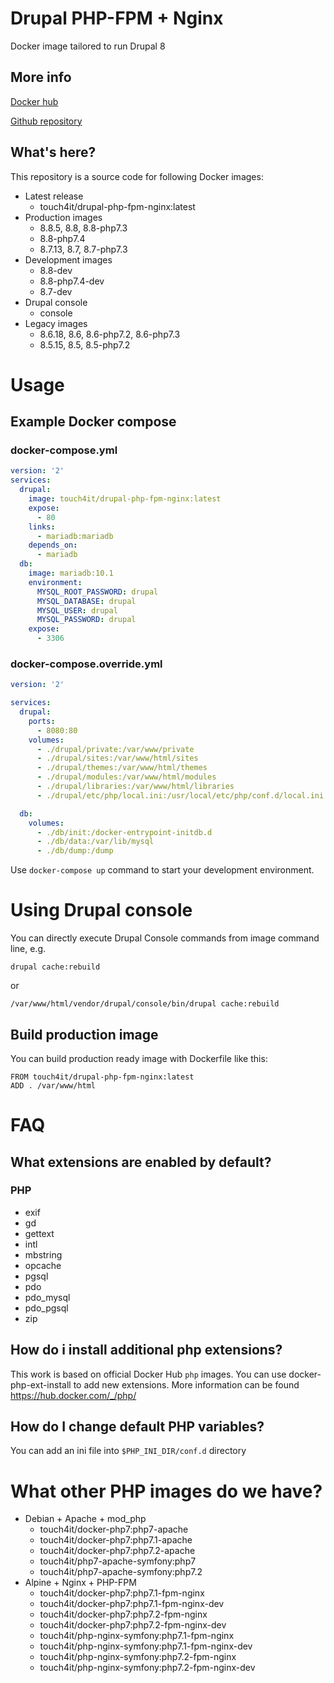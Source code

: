 # Drupal PHP-FPM + Nginx

Docker image tailored to run Drupal 8

## More info

[Docker hub](https://hub.docker.com/r/touch4it/drupal-php-fpm-nginx)

[Github repository](https://github.com/touch4it/docker-php7)

## What's here?

This repository is a source code for following Docker images:

*   Latest release
    *   touch4it/drupal-php-fpm-nginx:latest
*   Production images
    *   8.8.5, 8.8, 8.8-php7.3
    *   8.8-php7.4
    *   8.7.13, 8.7, 8.7-php7.3
*   Development images
    *   8.8-dev
    *   8.8-php7.4-dev
    *   8.7-dev
*   Drupal console
    *   console
*   Legacy images
    *   8.6.18, 8.6, 8.6-php7.2, 8.6-php7.3
    *   8.5.15, 8.5, 8.5-php7.2

# Usage

## Example Docker compose

### docker-compose.yml

```yaml
version: '2'
services:
  drupal:
    image: touch4it/drupal-php-fpm-nginx:latest
    expose:
      - 80
    links:
      - mariadb:mariadb
    depends_on:
      - mariadb
  db:
    image: mariadb:10.1
    environment:
      MYSQL_ROOT_PASSWORD: drupal
      MYSQL_DATABASE: drupal
      MYSQL_USER: drupal
      MYSQL_PASSWORD: drupal
    expose:
      - 3306
```

### docker-compose.override.yml

```yaml
version: '2'

services:
  drupal:
    ports:
      - 8080:80
    volumes:
      - ./drupal/private:/var/www/private
      - ./drupal/sites:/var/www/html/sites
      - ./drupal/themes:/var/www/html/themes
      - ./drupal/modules:/var/www/html/modules
      - ./drupal/libraries:/var/www/html/libraries
      - ./drupal/etc/php/local.ini:/usr/local/etc/php/conf.d/local.ini

  db:
    volumes:
      - ./db/init:/docker-entrypoint-initdb.d
      - ./db/data:/var/lib/mysql
      - ./db/dump:/dump
```

Use `docker-compose up` command to start your development environment.

# Using Drupal console

You can directly execute Drupal Console commands from image command line, e.g.

```
drupal cache:rebuild
```

or

```
/var/www/html/vendor/drupal/console/bin/drupal cache:rebuild
```

## Build production image

You can build production ready image with Dockerfile like this:

```
FROM touch4it/drupal-php-fpm-nginx:latest
ADD . /var/www/html
```

# FAQ

## What extensions are enabled by default?

### PHP

*   exif
*   gd
*   gettext
*   intl
*   mbstring
*   opcache
*   pgsql
*   pdo
*   pdo_mysql
*   pdo_pgsql
*   zip

## How do i install additional php extensions?

This work is based on official Docker Hub `php` images. You can use docker-php-ext-install to add new extensions. More information can be found https://hub.docker.com/_/php/

## How do I change default PHP variables?

You can add an ini file into `$PHP_INI_DIR/conf.d` directory

# What other PHP images do we have?

*   Debian + Apache + mod_php
    *   touch4it/docker-php7:php7-apache
    *   touch4it/docker-php7:php7.1-apache
    *   touch4it/docker-php7:php7.2-apache
    *   touch4it/php7-apache-symfony:php7
    *   touch4it/php7-apache-symfony:php7.2
*   Alpine + Nginx + PHP-FPM
    *   touch4it/docker-php7:php7.1-fpm-nginx
    *   touch4it/docker-php7:php7.1-fpm-nginx-dev
    *   touch4it/docker-php7:php7.2-fpm-nginx
    *   touch4it/docker-php7:php7.2-fpm-nginx-dev
    *   touch4it/php-nginx-symfony:php7.1-fpm-nginx
    *   touch4it/php-nginx-symfony:php7.1-fpm-nginx-dev
    *   touch4it/php-nginx-symfony:php7.2-fpm-nginx
    *   touch4it/php-nginx-symfony:php7.2-fpm-nginx-dev
